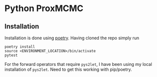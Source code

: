 # Python ProxMCMC

## Installation
Installation is done using [poetry](https://python-poetry.org/).  Having cloned the repo simply run 
```
poetry install
source <ENVIRONMENT_LOCATION>/bin/activate
pytest
```

For the forward operators that require ```pys2let```, I have been using my local installation of ```pys2let```.  Need to get this working with pip/poetry.
